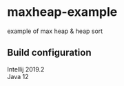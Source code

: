 # maxheap-example
example of max heap &amp; heap sort

## Build configuration

Intellij 2019.2  
Java 12

